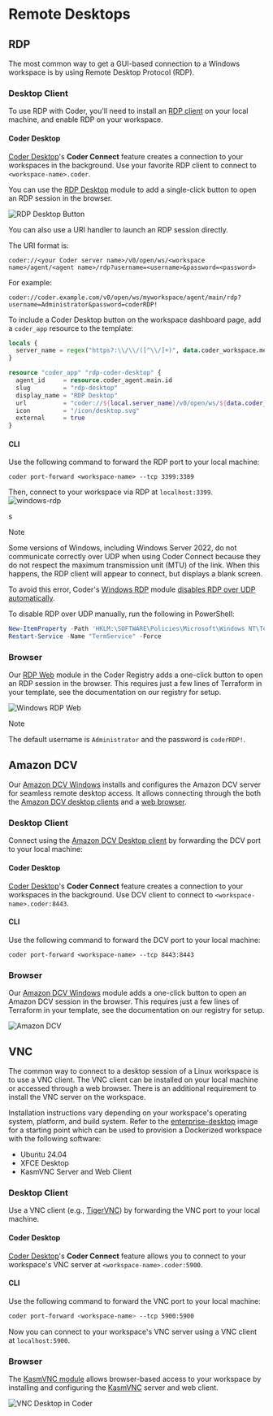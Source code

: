 # Remote Desktops

## RDP

The most common way to get a GUI-based connection to a Windows workspace is by using Remote Desktop Protocol (RDP).

<div class="tabs">

### Desktop Client

To use RDP with Coder, you'll need to install an
[RDP client](https://docs.microsoft.com/en-us/windows-server/remote/remote-desktop-services/clients/remote-desktop-clients)
on your local machine, and enable RDP on your workspace.

<div class="tabs">

#### Coder Desktop

[Coder Desktop](../desktop/index.md)'s **Coder Connect** feature creates a connection to your workspaces in the background. Use your favorite RDP client to connect to `<workspace-name>.coder`.

You can use the [RDP Desktop](https://registry.coder.com/modules/coder/local-windows-rdp) module to add a single-click button to open an RDP session in the browser.

![RDP Desktop Button](../../images/user-guides/remote-desktops/rdp-button.gif)

You can also use a URI handler to launch an RDP session directly.

The URI format is:

```text
coder://<your Coder server name>/v0/open/ws/<workspace name>/agent/<agent name>/rdp?username=<username>&password=<password>
```

For example:

```text
coder://coder.example.com/v0/open/ws/myworkspace/agent/main/rdp?username=Administrator&password=coderRDP!
```

To include a Coder Desktop button on the workspace dashboard page, add a `coder_app` resource to the template:

```tf
locals {
  server_name = regex("https?:\\/\\/([^\\/]+)", data.coder_workspace.me.access_url)[0]
}

resource "coder_app" "rdp-coder-desktop" {
  agent_id     = resource.coder_agent.main.id
  slug         = "rdp-desktop"
  display_name = "RDP Desktop"
  url          = "coder://${local.server_name}/v0/open/ws/${data.coder_workspace.me.name}/agent/main/rdp?username=Administrator&password=coderRDP!"
  icon         = "/icon/desktop.svg"
  external     = true
}
```

#### CLI

Use the following command to forward the RDP port to your local machine:

```console
coder port-forward <workspace-name> --tcp 3399:3389
```

Then, connect to your workspace via RDP at `localhost:3399`.
![windows-rdp](../../images/user-guides/remote-desktops/windows_rdp_client.png)

</div>s

> [!NOTE]
> Some versions of Windows, including Windows Server 2022, do not communicate correctly over UDP when using Coder Connect because they do not respect the maximum transmission unit (MTU) of the link. When this happens, the RDP client will appear to connect, but displays a blank screen.
>
> To avoid this error, Coder's [Windows RDP](https://registry.coder.com/modules/windows-rdp) module [disables RDP over UDP automatically](https://github.com/coder/registry/blob/b58bfebcf3bcdcde4f06a183f92eb3e01842d270/registry/coder/modules/windows-rdp/powershell-installation-script.tftpl#L22).
>
> To disable RDP over UDP manually, run the following in PowerShell:
>
> ```powershell
> New-ItemProperty -Path 'HKLM:\SOFTWARE\Policies\Microsoft\Windows NT\Terminal Services' -Name "SelectTransport" -Value 1 -PropertyType DWORD -Force
> Restart-Service -Name "TermService" -Force
> ```

### Browser

Our [RDP Web](https://registry.coder.com/modules/windows-rdp) module in the Coder Registry adds a one-click button to open an RDP session in the browser. This requires just a few lines of Terraform in your template, see the documentation on our registry for setup.

![Windows RDP Web](../../images/user-guides/remote-desktops/web-rdp-demo.png)

</div>

> [!NOTE]
> The default username is `Administrator` and the password is `coderRDP!`.

## Amazon DCV

Our [Amazon DCV Windows](https://registry.coder.com/modules/amazon-dcv-windows) installs and configures the Amazon DCV server for seamless remote desktop access. It allows connecting through the both the [Amazon DCV desktop clients](https://docs.aws.amazon.com/dcv/latest/userguide/using-connecting.html) and a [web browser](https://docs.aws.amazon.com/dcv/latest/userguide/using-connecting-browser-connect.html).

<div class="tabs">

### Desktop Client

Connect using the [Amazon DCV Desktop client](https://docs.aws.amazon.com/dcv/latest/userguide/using-connecting.html) by forwarding the DCV port to your local machine:

<div class="tabs">

#### Coder Desktop

[Coder Desktop](../desktop/index.md)'s **Coder Connect** feature creates a connection to your workspaces in the background. Use DCV client to connect to `<workspace-name>.coder:8443`.

#### CLI

Use the following command to forward the DCV port to your local machine:

```console
coder port-forward <workspace-name> --tcp 8443:8443
```

</div>

### Browser

Our [Amazon DCV Windows](https://registry.coder.com/modules/amazon-dcv-windows) module adds a one-click button to open an Amazon DCV session in the browser. This requires just a few lines of Terraform in your template, see the documentation on our registry for setup.

</div>

![Amazon DCV](../../images/user-guides/remote-desktops/amazon-dcv-windows-demo.png)

## VNC

The common way to connect to a desktop session of a Linux workspace is to use a VNC client. The VNC client can be installed on your local machine or accessed through a web browser. There is an additional requirement to install the VNC server on the workspace.

Installation instructions vary depending on your workspace's operating system, platform, and build system. Refer to the [enterprise-desktop](https://github.com/coder/images/tree/main/images/desktop) image for a starting point which can be used to provision a Dockerized workspace with the following software:

- Ubuntu 24.04
- XFCE Desktop
- KasmVNC Server and Web Client

<div class="tabs">

### Desktop Client

Use a VNC client (e.g., [TigerVNC](https://tigervnc.org/)) by forwarding the VNC port to your local machine.

<div class="tab">

#### Coder Desktop

[Coder Desktop](../desktop/index.md)'s **Coder Connect** feature allows you to connect to your workspace's VNC server at `<workspace-name>.coder:5900`.

#### CLI

Use the following command to forward the VNC port to your local machine:

```bash
coder port-forward <workspace-name> --tcp 5900:5900
```

Now you can connect to your workspace's VNC server using a VNC client at `localhost:5900`.

</div>

### Browser

The [KasmVNC module](https://registry.coder.com/modules/coder/kasmvnc) allows browser-based access to your workspace by installing and configuring the [KasmVNC](https://github.com/kasmtech/KasmVNC) server and web client.

</div>

![VNC Desktop in Coder](../../images/user-guides/remote-desktops/vnc-desktop.png)
